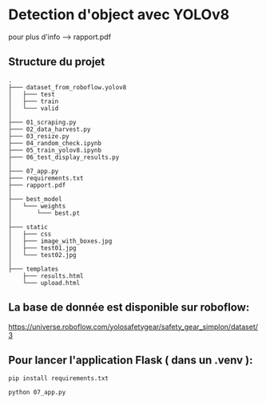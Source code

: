 # Detection d'object avec YOLOv8
pour plus d'info --> rapport.pdf
## Structure du projet
```
.
├─── dataset_from_roboflow.yolov8
│   ├─── test
│   ├─── train
│   └─── valid
│
├─── 01_scraping.py
├─── 02_data_harvest.py
├─── 03_resize.py
├─── 04_random_check.ipynb
├─── 05_train_yolov8.ipynb
├─── 06_test_display_results.py
│
├─── 07_app.py
├─── requirements.txt
├─── rapport.pdf
│
├─── best_model
│   └─── weights
│       └─── best.pt
│
├─── static
│   ├─── css
│   ├─── image_with_boxes.jpg
│   ├─── test01.jpg
│   └─── test02.jpg
│
├─── templates
    ├─── results.html
    └─── upload.html
```

## La base de donnée est disponible sur roboflow:
https://universe.roboflow.com/yolosafetygear/safety_gear_simplon/dataset/3


## Pour lancer l'application Flask ( dans un .venv ):

```
pip install requirements.txt
```

```
python 07_app.py
```
